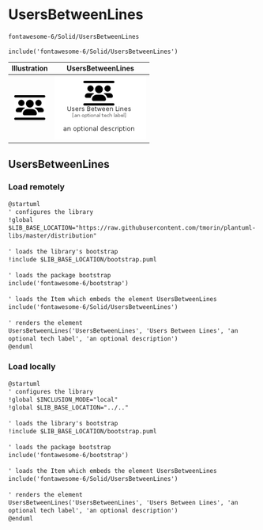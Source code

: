 # UsersBetweenLines


```text
fontawesome-6/Solid/UsersBetweenLines
```

```text
include('fontawesome-6/Solid/UsersBetweenLines')
```



| Illustration | UsersBetweenLines |
| :---: | :---: |
| ![illustration for Illustration](../../fontawesome-6/Solid/UsersBetweenLines.png) | ![illustration for UsersBetweenLines](../../fontawesome-6/Solid/UsersBetweenLines.Local.png) |




## UsersBetweenLines

### Load remotely
```plantuml
@startuml
' configures the library
!global $LIB_BASE_LOCATION="https://raw.githubusercontent.com/tmorin/plantuml-libs/master/distribution"

' loads the library's bootstrap
!include $LIB_BASE_LOCATION/bootstrap.puml

' loads the package bootstrap
include('fontawesome-6/bootstrap')

' loads the Item which embeds the element UsersBetweenLines
include('fontawesome-6/Solid/UsersBetweenLines')

' renders the element
UsersBetweenLines('UsersBetweenLines', 'Users Between Lines', 'an optional tech label', 'an optional description')
@enduml
```

### Load locally
```plantuml
@startuml
' configures the library
!global $INCLUSION_MODE="local"
!global $LIB_BASE_LOCATION="../.."

' loads the library's bootstrap
!include $LIB_BASE_LOCATION/bootstrap.puml

' loads the package bootstrap
include('fontawesome-6/bootstrap')

' loads the Item which embeds the element UsersBetweenLines
include('fontawesome-6/Solid/UsersBetweenLines')

' renders the element
UsersBetweenLines('UsersBetweenLines', 'Users Between Lines', 'an optional tech label', 'an optional description')
@enduml
```

